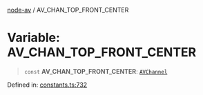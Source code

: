 [node-av](../globals.md) / AV\_CHAN\_TOP\_FRONT\_CENTER

# Variable: AV\_CHAN\_TOP\_FRONT\_CENTER

> `const` **AV\_CHAN\_TOP\_FRONT\_CENTER**: [`AVChannel`](../type-aliases/AVChannel.md)

Defined in: [constants.ts:732](https://github.com/seydx/av/blob/f8631fc881b394300b1479f511d55cf1c370a87f/src/constants/constants.ts#L732)
